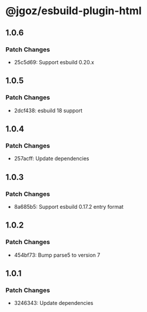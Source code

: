 # @jgoz/esbuild-plugin-html

## 1.0.6

### Patch Changes

- 25c5d69: Support esbuild 0.20.x

## 1.0.5

### Patch Changes

- 2dcf438: esbuild 18 support

## 1.0.4

### Patch Changes

- 257acff: Update dependencies

## 1.0.3

### Patch Changes

- 8a685b5: Support esbuild 0.17.2 entry format

## 1.0.2

### Patch Changes

- 454bf73: Bump parse5 to version 7

## 1.0.1

### Patch Changes

- 3246343: Update dependencies
